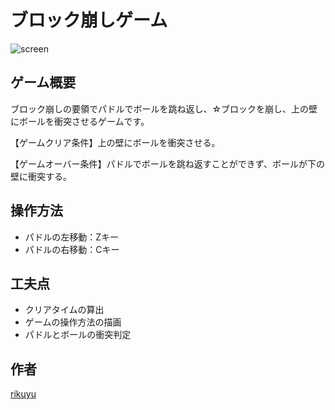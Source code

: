 # ブロック崩しゲーム
![screen](https://user-images.githubusercontent.com/51118613/125238777-a6194800-e322-11eb-8e95-2b0e52cd777b.jpg)

## ゲーム概要

ブロック崩しの要領でパドルでボールを跳ね返し、☆ブロックを崩し、上の壁にボールを衝突させるゲームです。

【ゲームクリア条件】上の壁にボールを衝突させる。

【ゲームオーバー条件】パドルでボールを跳ね返すことができず、ボールが下の壁に衝突する。

## 操作方法

- パドルの左移動：Zキー
- パドルの右移動：Cキー

## 工夫点
- クリアタイムの算出
- ゲームの操作方法の描画
- パドルとボールの衝突判定

## 作者
[rikuyu](https://github.com/rikuyu)

